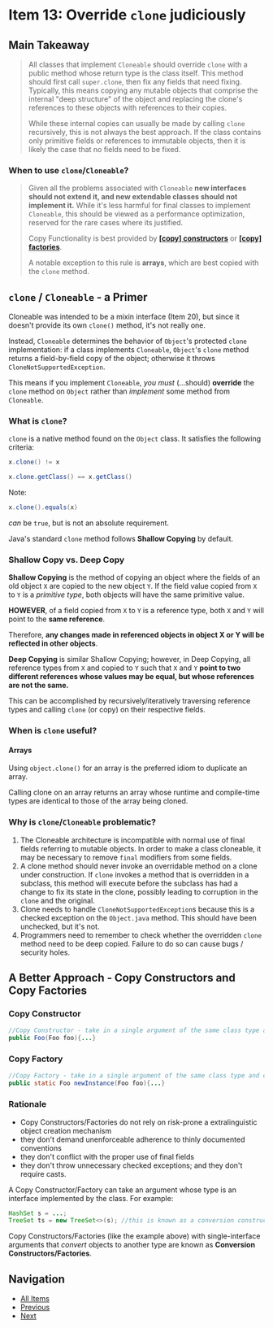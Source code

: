 # Item 13: Override `clone` judiciously

## Main Takeaway

> All classes that implement `Cloneable` should override `clone` with a public method whose return type is the class itself. This method should first call `super.clone`, then fix any fields that need fixing. Typically, this means copying any mutable objects that comprise the internal "deep structure" of the object and replacing the clone's references to these objects with references to their copies.
>
> While these internal copies can usually be made by calling `clone` recursively, this is not always the best approach. If the class contains only primitive fields or references to immutable objects, then it is likely the case that no fields need to be fixed.

### When to use `clone`/`Cloneable`?

> Given all the problems associated with `Cloneable` **new interfaces should not extend it, and new extendable classes should not implement it.** While it's less harmful for final classes to implement `Cloneable`, this should be viewed as a performance optimization, reserved for the rare cases where its justified.
>
> Copy Functionality is best provided by [**\[copy\] constructors**](#copy-constructor) or [**\[copy\] factories**](#copy-factory).
>
> A notable exception to this rule is **arrays**, which are best copied with the `clone` method.

## `clone` / `Cloneable` - a Primer

Cloneable was intended to be a mixin interface (Item 20), but since it doesn't provide its own `clone()` method, it's not really one.

Instead, `Cloneable` determines the behavior of `Object`'s protected `clone` implementation: if a class implements `Cloneable`, `Object`'s `clone` method returns a field-by-field copy of the object; otherwise it throws `CloneNotSupportedException`.

This means if you implement `Cloneable`, _you must_ (...should) **override** the `clone` method on `Object` rather than _implement_ some method from `Cloneable`.

### What is `clone`?

`clone` is a native method found on the `Object` class. It satisfies the following criteria:

```java
x.clone() != x

x.clone.getClass() == x.getClass()
```

Note:

```java
x.clone().equals(x)
```

_can_ be `true`, but is not an absolute requirement.

Java's standard `clone` method follows **Shallow Copying** by default.

### Shallow Copy vs. Deep Copy

**Shallow Copying** is the method of copying an object where the fields of an old object `X` are copied to the new object `Y`. If the field value copied from `X` to `Y` is a _primitive type_, both objects will have the same primitive value.

**HOWEVER**, of a field copied from `X` to `Y` is a reference type, both `X` and `Y` will point to the **same reference**.

Therefore, **any changes made in referenced objects in object X or Y will be reflected in other objects**.

**Deep Copying** is similar Shallow Copying; however, in Deep Copying, all reference types from `X` and copied to `Y` such that `X` and `Y` **point to two different references whose values may be equal, but whose references are not the same.**

This can be accomplished by recursively/iteratively traversing reference types and calling `clone` (or copy) on their respective fields.

### When is `clone` useful?

#### Arrays

Using `object.clone()` for an array is the preferred idiom to duplicate an array.

Calling clone on an array returns an array whose runtime and compile-time types are identical to those of the array being cloned.

### Why is `clone`/`Cloneable` problematic?

1. The Cloneable architecture is incompatible with normal use of final fields referring to mutable objects. In order to make a class cloneable, it may be necessary to remove `final` modifiers from some fields.
2. A clone method should never invoke an overridable method on a clone under construction. If `clone` invokes a method that is overridden in a subclass, this method will execute before the subclass has had a change to fix its state in the clone, possibly leading to corruption in the `clone` and the original.
3. Clone needs to handle `CloneNotSupportedException`s because this is a checked exception on the `Object.java` method. This should have been unchecked, but it's not.
4. Programmers need to remember to check whether the overridden `clone` method need to be deep copied. Failure to do so can cause bugs / security holes.

## A Better Approach - Copy Constructors and Copy Factories

### Copy Constructor

```java
//Copy Constructor - take in a single argument of the same class type and create a new object.
public Foo(Foo foo){...}
```

### Copy Factory

```java
//Copy Factory - take in a single argument of the same class type and create a new object.
public static Foo newInstance(Foo foo){...}
```

### Rationale

- Copy Constructors/Factories do not rely on risk-prone a extralinguistic object creation mechanism
- they don't demand unenforceable adherence to thinly documented conventions
- they don't conflict with the proper use of final fields
- they don't throw unnecessary checked exceptions; and they don't require casts.

A Copy Constructor/Factory can take an argument whose type is an interface implemented by the class. For example:

```java
HashSet s = ...;
TreeSet ts = new TreeSet<>(s); //this is known as a conversion constructor
```

Copy Constructors/Factories (like the example above) with single-interface arguments that _convert_ objects to another type are known as **Conversion Constructors/Factories**.

## Navigation

- [All Items](../README.md#items)
- [Previous](./item-12-always-override-tostring.md)
- [Next]()
